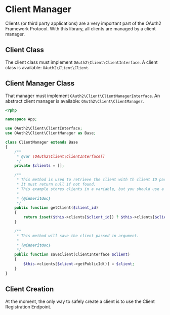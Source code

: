 # Client Manager

Clients (or third party applications) are a very important part of the OAuth2 Framework Protocol.
With this library, all clients are managed by a client manager.

## Client Class

The client class must implement `OAuth2\Client\ClientInterface`.
A client class is available: `OAuth2\Client\Client`.

## Client Manager Class

That manager must implement `OAuth2\Client\ClientManagerInterface`.
An abstract client manager is available: `OAuth2\Client\ClientManager`.

```php
<?php

namespace App;

use OAuth2\Client\ClientInterface;
use OAuth2\Client\ClientManager as Base;

class ClientManager extends Base
{
    /**
     * @var \OAuth2\Client\ClientInterface[]
     */
    private $clients = [];

    /**
     * This method is used to retrieve the client with th client ID passed in argument.
     * It must return null if not found.
     * This example stores clients in a variable, but you should use a DB connection or an external service.
     * 
     * {@inheritdoc}
     */
    public function getClient($client_id)
    {
        return isset($this->clients[$client_id]) ? $this->clients[$client_id] : null;
    }

    /**
     * This method will save the client passed in argument.
     * 
     * {@inheritdoc}
     */
    public function saveClient(ClientInterface $client)
    {
        $this->clients[$client->getPublicId()] = $client;
    }
}
```

## Client Creation

At the moment, the only way to safely create a client is to use the Client Registration Endpoint.
